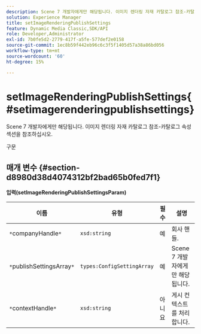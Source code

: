 ```yaml
---
description: Scene 7 개발자에게만 해당됩니다. 이미지 렌더링 자재 카탈로그 참조-카탈로그 속성 섹션을 참조하십시오.
solution: Experience Manager
title: setImageRenderingPublishSettings
feature: Dynamic Media Classic,SDK/API
role: Developer,Administrator
exl-id: 7b0fe5d2-2779-417f-a5fe-577def2e0158
source-git-commit: 1ec8b59f442eb96c6c3f5f1405d57a38a86bd056
workflow-type: tm+mt
source-wordcount: '60'
ht-degree: 15%

---
```


# setImageRenderingPublishSettings{#setimagerenderingpublishsettings}

Scene 7 개발자에게만 해당됩니다. 이미지 렌더링 자재 카탈로그 참조-카탈로그 속성 섹션을 참조하십시오.

구문

## 매개 변수 {#section-d8980d38d4074312bf2bad65b0fed7f1}

**입력(setImageRenderingPublishSettingsParam)**

| 이름 | 유형 | 필수 | 설명 |
|---|---|---|---|
| `*`companyHandle`*` | `xsd:string` | 예 | 회사 핸들. |
| `*`publishSettingsArray`*` | `types:ConfigSettingArray` | 예 | Scene 7 개발자에게만 해당됩니다. |
| `*`contextHandle`*` | `xsd:string` | 아니요 | 게시 컨텍스트를 처리합니다. |

